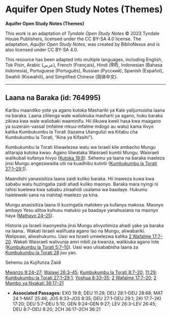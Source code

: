 # Aquifer Open Study Notes (Themes)

**Aquifer Open Study Notes (Themes)**

This work is an adaptation of *Tyndale Open Study Notes* © 2023 Tyndale House Publishers, licensed under the CC BY\-SA 4\.0 license. The adaptation, *Aquifer Open Study Notes*, was created by BiblioNexus and is also licensed under CC BY\-SA 4\.0\.

This resource has been adapted into multiple languages, including English, Tok Pisin, Arabic (عربي), French (Français), Hindi (हिंदी), Indonesian (Bahasa Indonesia), Portuguese (Português), Russian (Русский), Spanish (Español), Swahili (Kiswahili), and Simplified Chinese (简体中文).



--------------------------------

## Laana na Baraka (id: 764995)

Karibu maandiko yote ya agano kutoka Mashariki ya Kale yalijumuisha laana na baraka. Laana zililenga wale waliokiuka masharti ya agano, huku baraka zikiwa kwa wale waliobaki waaminifu. Hii ilikuwa kweli hasa kwa maagano ya suzerain\-vassal (mfalme mkuu\-mfalme mdogo au watu) kama ilivyo katika Kumbukumbu la Torati (tazama Utangulizi wa Kitabu cha Kumbukumbu la Torati, “Aina ya Kifasihi”).

Kumbukumbu la Torati liliwaelezea watu wa Israeli kile ambacho Mungu alitarajia kutoka kwao. Agano liliwataka Waisraeli kumtii Mungu. Waisraeli walikubali kufanya hivyo ([Kutoka 19:8](https://ref.ly/Exod19:8)). Sehemu ya laana na baraka inaeleza jinsi Mungu angezawadia utii na kuadhibu kutotii ([Kumbukumbu la Torati 27:1–29:1](https://ref.ly/Deut27:1-Deut29:1)).

Maandishi yanasisitiza laana zaidi kuliko baraka. Hii inaweza kuwa kwa sababu watu huzingatia zaidi ahadi kuliko maonyo. Baraka mara nyingi ni rahisi kuelewa kwa sababu zinaahidi usalama wa baadaye. Hukumu haieleweki sana na inahitaji maelezo ya kina.

Mungu anasisitiza laana ili kuzingatia matokeo ya kufanya makosa. Maonyo ambayo Yesu alitoa kuhusu matukio ya baadaye yanahusiana na maonyo haya ([Mathayo 24–25](https://ref.ly/Matt24:1-Matt25:46)).

Historia ya Israeli inaonyesha jinsi Mungu alivyotimiza ahadi yake ya baraka na laana.. Wakati Israeli walifuata agano lao na Mungu, aliwabariki. Walipoasi, aliwahukumu. Uasi wa Israeli umeelezwa katika [2 Wafalme 17:7–20](https://ref.ly/2Kgs17:7-2Kgs17:20). Wakati Waisraeli walivunja amri mbili za kwanza, walikiuka agano lote ([Kumbukumbu la Torati 5:7–10](https://ref.ly/Deut5:7-Deut5:10)). Uasi wao ulisababisha laana za [Kumbukumbu la Torati 28](https://ref.ly/Deut28:1-Deut28:68) juu yao.

Sehemu za Kujifunza Zaidi

[Mwanzo 9:24–27](https://ref.ly/Gen9:24-Gen9:27); [Walawi 26:3–45](https://ref.ly/Lev26:3-Lev26:45); [Kumbukumbu la Torati 8:7–20](https://ref.ly/Deut8:7-Deut8:20); [11:29](https://ref.ly/Deut11:29); [Kumbukumbu la Torati 27:1–29:1](https://ref.ly/Deut27:1-Deut29:1); [Yoshua 8:33–35](https://ref.ly/Josh8:33-Josh8:35); [2 Wafalme 17:7–20](https://ref.ly/2Kgs17:7-2Kgs17:20); [2 Mambo ya Nyakati 36:17–21](https://ref.ly/2Chr36:17-2Chr36:21)

* **Associated Passages:** EXO 19:8; DEU 11:29; DEU 28:1–DEU 28:68; MAT 24:1–MAT 25:46; JOS 8:33–JOS 8:35; DEU 27:1–DEU 29:1; 2KI 17:7–2KI 17:20; DEU 5:7–DEU 5:10; GEN 9:24–GEN 9:27; LEV 26:3–LEV 26:45; DEU 8:7–DEU 8:20; 2CH 36:17–2CH 36:21

